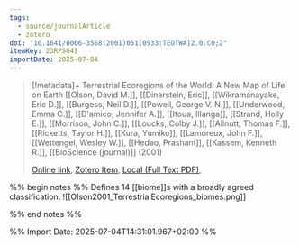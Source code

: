 ```yaml
---
tags:
  - source/journalArticle
  - zotero
doi: "10.1641/0006-3568(2001)051[0933:TEOTWA]2.0.CO;2"
itemKey: 23RPSG4I
importDate: 2025-07-04
---
```

>[!metadata]+
> Terrestrial Ecoregions of the World: A New Map of Life on Earth
> [[Olson, David M.]], [[Dinerstein, Eric]], [[Wikramanayake, Eric D.]], [[Burgess, Neil D.]], [[Powell, George V. N.]], [[Underwood, Emma C.]], [[D'amico, Jennifer A.]], [[Itoua, Illanga]], [[Strand, Holly E.]], [[Morrison, John C.]], [[Loucks, Colby J.]], [[Allnutt, Thomas F.]], [[Ricketts, Taylor H.]], [[Kura, Yumiko]], [[Lamoreux, John F.]], [[Wettengel, Wesley W.]], [[Hedao, Prashant]], [[Kassem, Kenneth R.]], 
> [[BioScience (journal)]] (2001)
> 
> [Online link](https://academic.oup.com/bioscience/article/51/11/933-938/227116), [Zotero Item](zotero://select/library/items/23RPSG4I), [Local (Full Text PDF)](file://C:/Users/aburg/Documents/references/zotero/storage/YA745KNU/Olson2001_TerrestrialEcoregions.pdf), 

%% begin notes %%
Defines 14 [[biome]]s with a broadly agreed classification.
![[Olson2001_TerrestrialEcoregions_biomes.png]]

%% end notes %%

%% Import Date: 2025-07-04T14:31:01.967+02:00 %%
